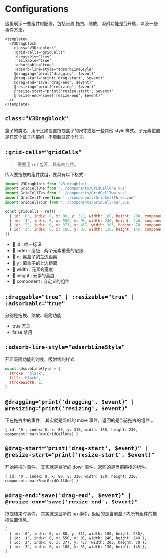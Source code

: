 # Configurations

这里展示一些组件的配置，包括设置 拖拽、缩放、吸附功能是否开启，以及一些事件方法。

```vue
<template>
  <V3Dragblock
    class="V3Dragblock"
    :grid-cells="gridCells"
    :draggable="true"
    :resizable="true"
    :adsorbable="true"
    :adsorb-line-style="adsorbLineStyle"
    @dragging="print('dragging', $event)"
    @drag-start="print('drag-start', $event)"
    @drag-end="save('drag-end', $event)"
    @resizing="print('resizing', $event)"
    @resize-start="print('resize-start', $event)"
    @resize-end="save('resize-end', $event)"
  />
</template>
```

## `class="V3Dragblock"`

盒子的类名，用于比如设置拖拽盒子的尺寸或是一些其他 style 样式。子元素位置是在这个盒子内部的，不能超过这个尺寸。

## `:grid-cells="gridCells"`

> 需要用 `ref` 包着，具有响应性。

传入要拖拽的组件数组，要具有以下格式：

```js
import V3Dragblock from 'v3-dragblock'
import GridCellOne from '../components/GridCellOne.vue'
import GridCellTwo from '../components/GridCellTwo.vue'
import GridCellThree from '../components/GridCellThree.vue'
import GridCellFour from '../components/GridCellFour.vue'

const gridCells = ref([
  { id: '0', index: 0, x: 80, y: 310, width: 180, height: 230, component: markRaw(GridCellOne) },
  { id: '1', index: 0, x: 550, y: 95, width: 240, height: 240, component: markRaw(GridCellTwo) },
  { id: '2', index: 0, x: 377, y: 457, width: 305, height: 70, component: markRaw(GridCellThree) },
  { id: '3', index: 0, x: 180, y: 30, width: 130, height: 145, component: markRaw(GridCellFour) },
])
```

- 🍔 id : 唯一标识
- 🍕 index : 层级，两个元素重叠的层级
- 🍟 x : 离盒子的左边距离
- 🌭 y : 离盒子的上边距离
- 🍿 width : 元素的宽度
- 🧂 height : 元素的高度
- 🍜 component : 自定义的组件


## `:draggable="true" | :resizable="true" | :adsorbable="true"`

分别是拖拽、缩放、吸附功能

- true 开启
- false 禁用

## `:adsorb-line-style="adsorbLineStyle"`

开启吸附功能的时候，吸附线的样式

```js
const adsorbLineStyle = {
  stroke: 'black',
  fill: 'black',
  strokeWidth: 2,
}
```

## `@dragging="print('dragging', $event)" | @resizing="print('resizing', $event)"`
  
正在拖拽中的事件， 其实就是监听的 move 事件，返回的是当前拖拽的组件 。

```
{ id: '0', index: 0, x: 80, y: 310, width: 180, height: 230, component: markRaw(GridCellOne) }
```

## `@drag-start="print('drag-start', $event)" | @resize-start="print('resize-start', $event)"`

开始拖拽时事件， 其实就是监听的 down 事件，返回的是当前拖拽的组件。

```
{ id: '0', index: 0, x: 80, y: 310, width: 180, height: 230, component: markRaw(GridCellOne) }
```

## `@drag-end="save('drag-end', $event)" | @resize-end="save('resize-end', $event)"`

拖拽结束时事件， 其实就是监听的 up 事件，返回的是当前盒子内所有组件的拖拽位置信息。

```
[
  { id: '0', index: 0, x: 80, y: 310, width: 180, height: 230},
  { id: '1', index: 0, x: 550, y: 95, width: 240, height: 240 },
  { id: '2', index: 0, x: 377, y: 457, width: 305, height: 70 },
  { id: '3', index: 0, x: 180, y: 30, width: 130, height: 145 },
]
```
